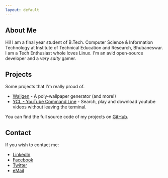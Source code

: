 ```yaml
---
layout: default
---
```


## About Me

Hi! I am a final year student of B.Tech. Computer Science & Information Technology at Institute of Technical Education and Research, Bhubaneswar.
I am a Tech Enthusiast whole loves Linux. I'm an avid open-source developer and a *very salty* gamer.

## Projects

Some projects that I'm really proud of.

- [Wallgen](https://github.com/SubhrajitPrusty/wallgen) - A poly-wallpaper generator (and more!)
- [YCL - YouTube Command Line](https://github.com/SubhrajitPrusty/ycl) - Search, play and download youtube videos without leaving the terminal.

You can find the full source code of my projects on [GitHub](https://github.com/SubhrajitPrusty).

## Contact

If you wish to contact me:

- [LinkedIn](https://www.linkedin.com/in/subhrajitprusty)
- [Facebook](https://facebook.com/subhrajitprusty17)
- [Twitter](https://twitter.com/subhrajit_)
- [eMail](mailto:subhrajit1997@gmail.com)
